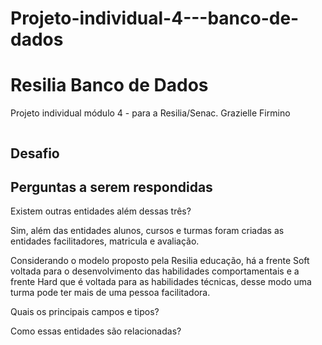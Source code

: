 # Projeto-individual-4---banco-de-dados

<h1> Resilia Banco de Dados</h1>
Projeto individual módulo 4 - para a Resilia/Senac. 
Grazielle Firmino 
<p>

<img scr=/IMAGEM/printpage%20banco%20de%20dados.png>

<h2><strong> Desafio</strong></h2>


<h2><strong> Perguntas a serem respondidas</strong></h2>
Existem outras entidades além dessas três?


Sim, além das entidades alunos, cursos e turmas foram criadas as entidades facilitadores, matricula e avaliação. 

Considerando o modelo proposto pela Resilia educação, há a frente Soft voltada para o desenvolvimento das habilidades comportamentais e a frente Hard que é voltada para as habilidades técnicas, desse modo  uma turma pode ter mais de uma pessoa facilitadora.

Quais os principais campos e tipos?



Como essas entidades são relacionadas?